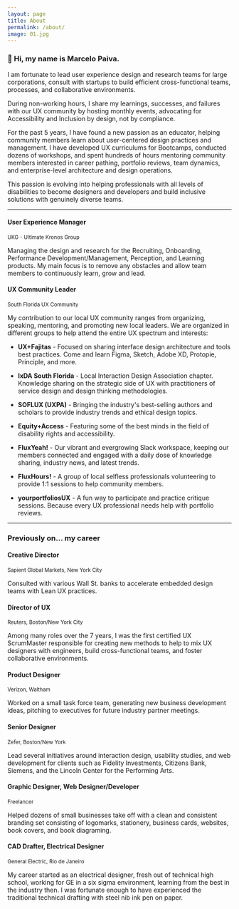 ```yaml
---
layout: page
title: About
permalink: /about/
image: 01.jpg
---
```


### 👋 Hi, my name is Marcelo Paiva. 

I am fortunate to lead user experience design and research teams for large corporations, consult with startups to build efficient cross-functional teams, processes, and collaborative environments. 

During non-working hours, I share my learnings, successes, and failures with our UX community by hosting monthly events, advocating for Accessibility and Inclusion by design, not by compliance.

For the past 5 years, I have found a new passion as an educator, helping community members learn about user-centered design practices and management. I have developed UX curriculums for Bootcamps, conducted dozens of workshops, and spent hundreds of hours mentoring community members interested in career pathing, portfolio reviews, team dynamics, and enterprise-level architecture and design operations. 

This passion is evolving into helping professionals with all levels of disabilities to become designers and developers and build inclusive solutions with genuinely diverse teams.  

***

#### User Experience Manager
<small>UKG - Ultimate Kronos Group</small>

Managing the design and research for the Recruiting, Onboarding, Performance Development/Management, Perception, and Learning products. My main focus is to remove any obstacles and allow team members to continuously learn, grow and lead. 

#### UX Community Leader
<small>South Florida UX Community</small>

My contribution to our local UX community ranges from organizing, speaking, mentoring, and promoting new local leaders. We are organized in different groups to help attend the entire UX spectrum and interests:

- **UX+Fajitas** - Focused on sharing interface design architecture and tools best practices. Come and learn Figma, Sketch, Adobe XD, Protopie, Principle, and more.

- **IxDA South Florida** - Local Interaction Design Association chapter. Knowledge sharing on the strategic side of UX with practitioners of service design and design thinking methodologies.   

- **SOFLUX (UXPA)** - Bringing the industry's best-selling authors and scholars to provide industry trends and ethical design topics. 

- **Equity+Access** - Featuring some of the best minds in the field of disability rights and accessibility.

- **FluxYeah!** - Our vibrant and evergrowing Slack workspace, keeping our members connected and engaged with a daily dose of knowledge sharing, industry news, and latest trends.

- **FluxHours!** - A group of local selfless professionals volunteering to provide 1:1 sessions to help community members.

- **yourportfoliosUX** - A fun way to participate and practice critique sessions. Because every UX professional needs help with portfolio reviews.

***

### Previously on... my career 

#### Creative Director
<small>Sapient Global Markets, New York City</small>

Consulted with various Wall St. banks to accelerate embedded design teams with Lean UX practices.

#### Director of UX
<small>Reuters, Boston/New York City</small>

Among many roles over the 7 years, I was the first certified UX ScrumMaster responsible for creating new methods to help to mix UX designers with engineers, build cross-functional teams, and foster collaborative environments.

#### Product Designer
<small>Verizon, Waltham</small>

Worked on a small task force team, generating new business development ideas, pitching to executives for future industry partner meetings. 

#### Senior Designer
<small>Zefer, Boston/New York</small>

Lead several initiatives around interaction design,  usability studies, and web development for clients such as Fidelity Investments, Citizens Bank, Siemens, and the Lincoln Center for the Performing Arts.  

#### Graphic Designer, Web Designer/Developer
<small>Freelancer</small>

Helped dozens of small businesses take off with a clean and consistent branding set consisting of logomarks,  stationery, business cards, websites, book covers, and book diagraming. 

#### CAD Drafter, Electrical Designer
<small>General Electric, Rio de Janeiro</small>

My career started as an electrical designer, fresh out of technical high school, working for GE in a six sigma environment, learning from the best in the industry then. I was fortunate enough to have experienced the traditional technical drafting with steel nib ink pen on paper.
